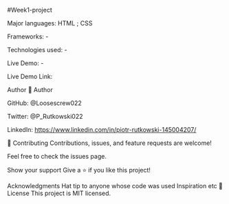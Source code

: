 #Week1-project

Major languages: HTML ; CSS

Frameworks: -

Technologies used: -

Live Demo: -

Live Demo Link:

Author
👤 Author

GitHub: @Loosescrew022

Twitter: @P_Rutkowski022

LinkedIn: https://www.linkedin.com/in/piotr-rutkowski-145004207/

🤝 Contributing
Contributions, issues, and feature requests are welcome!

Feel free to check the issues page.

Show your support
Give a ⭐️ if you like this project!

Acknowledgments
Hat tip to anyone whose code was used
Inspiration
etc
📝 License
This project is MIT licensed.
